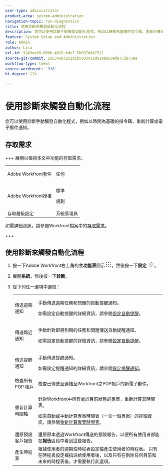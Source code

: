 ```yaml
---
user-type: administrator
product-area: system-administration
navigation-topic: run-diagnostics
title: 使用診斷來觸發自動化流程
description: 您可以使用診斷手動觸發自動化程式，例如以時間為基礎的指令碼、重新計算或電子郵件通知。
feature: System Setup and Administration
role: Admin
author: Lisa
exl-id: 9243ee60-006b-4628-bde7-5b037dde7511
source-git-commit: 156341072c291b5c03432da399a509d9772b73ea
workflow-type: tm+mt
source-wordcount: '326'
ht-degree: 11%

---
```


# 使用診斷來觸發自動化流程

<!--
<p data-mc-conditions="QuicksilverOrClassic.Draft mode">**DON'T DELETE, DRAFT OR HIDE THIS ARTICLE. IT IS LINKED TO THE PRODUCT, THROUGH THE CONTEXT SENSITIVE HELP LINKS. **</p>
-->

您可以使用診斷手動觸發自動化程式，例如以時間為基礎的指令碼、重新計算或電子郵件通知。

## 存取需求

+++ 展開以檢視本文中功能的存取需求。

<table style="table-layout:auto"> 
 <col> 
 <col> 
 <tbody> 
  <tr> 
   <td>Adobe Workfront套件</td> 
   <td><p>任何</p></td> 
  </tr> 
  <tr> 
   <td>Adobe Workfront授權</td> 
   <td><p>標準</p>
       <p>規劃</p></td>
  </tr> 
  <tr> 
   <td>存取層級設定</td> 
   <td>系統管理員</td> 
  </tr> 
 </tbody> 
</table>

如需詳細資訊，請參閱Workfront檔案中的[存取需求](/help/quicksilver/administration-and-setup/add-users/access-levels-and-object-permissions/access-level-requirements-in-documentation.md)。

+++

## 使用診斷來觸發自動化流程

1. 按一下Adobe Workfront右上角的&#x200B;**主功能表**&#x200B;圖示![主功能表圖示](assets/main-menu-icon.png)，然後按一下&#x200B;**設定** ![齒輪設定圖示](assets/gear-icon-settings.png)。

1. 展開&#x200B;**系統**，然後按一下&#x200B;**診斷**。
1. 從下列任一選項中選取：

   <table style="table-layout:auto"> 
    <col> 
    <col> 
    <tbody> 
     <tr> 
      <td role="rowheader">傳送逾期通知</td> 
      <td> <p>手動傳送逾期任務和問題的自動提醒通知。 </p> <p>如需設定自動提醒的詳細資訊，請參閱<a href="../../../administration-and-setup/manage-workfront/emails/setting-up-automatic-reminders.md" class="MCXref xref">設定自動提醒</a>。</p> </td> 
     </tr> 
     <tr> 
      <td role="rowheader">傳送臨近通知</td> 
      <td> <p>手動針對即將到期的任務和問題傳送自動提醒通知。</p> <p>如需設定自動提醒的詳細資訊，請參閱<a href="../../../administration-and-setup/manage-workfront/emails/setting-up-automatic-reminders.md" class="MCXref xref">設定自動提醒</a>。</p> </td> 
     </tr> 
     <tr> 
      <td role="rowheader">傳送提醒通知</td> 
      <td> <p>手動傳送提醒通知。 </p> <p>如需設定提醒通知的詳細資訊，請參閱<a href="../../../administration-and-setup/manage-workfront/emails/set-up-reminder-notifications.md" class="MCXref xref">設定提醒通知</a>。</p> </td> 
     </tr> 
     <tr> 
      <td role="rowheader">檢查所有 POP 帳戶</td> 
      <td>檢查已傳送至連結至Workfront之POP帳戶的新電子郵件。</td> 
     </tr> 
     <tr> 
      <td role="rowheader">重新計算時間軸</td> 
      <td> <p>針對Workfront中所有處於目前狀態的專案，重新計算其時間表。 </p> <p>如需自動或手動計算專案時間表（一次一個專案）的詳細資訊，請參閱<a href="../../../manage-work/projects/manage-projects/recalculate-project-timeline.md" class="MCXref xref">重新計算專案時間表</a>。</p> </td> 
     </tr> 
     <tr> 
      <td role="rowheader">還原預設客戶報告</td> 
      <td>還原原本透過Workfront傳送的預設報告，以便所有使用者都能在<strong>報告</strong>區段中看到這些報告。</td> 
     </tr> 
     <tr> 
      <td role="rowheader">產生時程表</td> 
      <td>根據使用者的週期性時程表設定檔產生使用者的時程表。 只有在時程表設定檔指派給使用者後，以及只有在刪除任何目前和未來的時程表後，才需要執行此選項。</td> 
     </tr> 
    </tbody> 
   </table>
